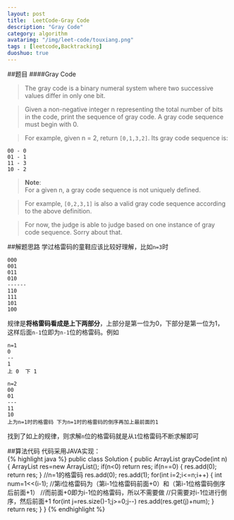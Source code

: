```yaml
---
layout: post
title:  LeetCode-Gray Code
description: "Gray Code"
category: algorithm
avatarimg: "/img/leet-code/touxiang.png"
tags : [leetcode,Backtracking]
duoshuo: true
---
```

##题目
####Gray Code
>The gray code is a binary numeral system where two successive values differ in only one bit.

>Given a non-negative integer n representing the total number of bits in the code, print the sequence of gray code. A gray code sequence must begin with 0.

>For example, given n = 2, return `[0,1,3,2]`. Its gray code sequence is:
>
	00 - 0
	01 - 1
	11 - 3
	10 - 2

>**Note**:    
>For a given n, a gray code sequence is not uniquely defined.

>For example, `[0,2,3,1]` is also a valid gray code sequence according to the above definition.

>For now, the judge is able to judge based on one instance of gray code sequence. Sorry about that.

<!-- more -->
	
##解题思路
学过格雷码的童鞋应该比较好理解，比如`n=3`时

	000
	001
	011
	010
	------
	110
	111
	101
	100

规律是**将格雷码看成是上下两部分**，上部分是第一位为0，下部分是第一位为1，这样后面`n-1`位即为`n-1`位的格雷码。例如

	n=1 
	0
	--
	1
	上 0  下 1

	n=2
	00
	01
	---
	11
	10
	上为n=1时的格雷码 下为n=1时的格雷码的倒序再加上最前面的1

找到了如上的规律，则求解`n`位的格雷码就是从`1`位格雷码不断求解即可

##算法代码
代码采用JAVA实现：     
{% highlight java %}
public class Solution {
    public ArrayList<Integer> grayCode(int n) {
        ArrayList<Integer> res=new ArrayList<Integer>();
        if(n<0)
        	return res;
        if(n==0)
        {
        	res.add(0);
        	return res;
        }
        //n=1的格雷码
        res.add(0);
        res.add(1);
        for(int i=2;i<=n;i++)
        {
        	int num=1<<(i-1);
        	//第i位格雷码为（第i-1位格雷码前面+0）和（第i-1位格雷码倒序后前面+1）
        	//而前面+0即为i-1位的格雷码，所以不需要做
        	//只需要对i-1位进行倒序，然后前面+1
        	for(int j=res.size()-1;j>=0;j--)
        		res.add(res.get(j)+num);
        }
        return res;
    }
}
{% endhighlight %}




